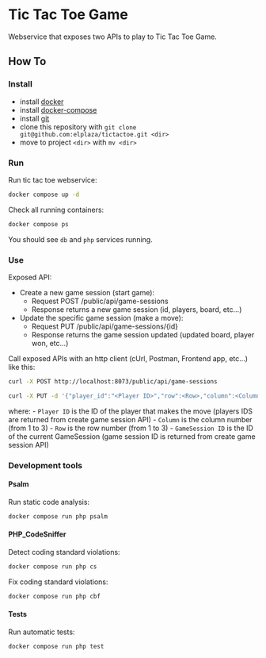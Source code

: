 # Tic Tac Toe Game

Webservice that exposes two APIs to play to Tic Tac Toe Game.

## How To

### Install
- install [docker](https://docs.docker.com/install/linux/docker-ce/ubuntu/)
- install [docker-compose](https://docs.docker.com/compose/install/)
- install [git](https://git-scm.com/book/en/v2/Getting-Started-Installing-Git)
- clone this repository with `git clone git@github.com:elplaza/tictactoe.git <dir>`
- move to project `<dir>` with `mv <dir>`

### Run
Run tic tac toe webservice:
```bash
docker compose up -d
```

Check all running containers:
```bash
docker compose ps
```

You should see `db` and `php` services running.

### Use
Exposed API:
- Create a new game session (start game):
	- Request POST /public/api/game-sessions
	- Response returns a new game session (id, players, board, etc...)
- Update the specific game session (make a move):
	- Request PUT /public/api/game-sessions/{id}
	- Response returns the game session updated (updated board, player won, etc...)

Call exposed APIs with an http client (cUrl, Postman, Frontend app, etc...) like this:
```bash
curl -X POST http://localhost:8073/public/api/game-sessions
```

```bash
curl -X PUT -d '{"player_id":"<Player ID>","row":<Row>,"column":<Column>}' http://localhost:8073/public/api/game-sessions/<GameSession ID>
```
where:
	- `Player ID` is the ID of the player that makes the move (players IDS are returned from create game session API) 
	- `Column` is the column number (from 1 to 3) 
	- `Row` is the row number (from 1 to 3) 
	- `GameSession ID` is the ID of the current GameSession (game session ID is returned from create game session API)

### Development tools
#### Psalm
Run static code analysis:
```bash
docker compose run php psalm
```

#### PHP_CodeSniffer
Detect coding standard violations:
```bash
docker compose run php cs
```

Fix coding standard violations:
```bash
docker compose run php cbf
```

#### Tests
Run automatic tests:
```bash
docker compose run php test
```
